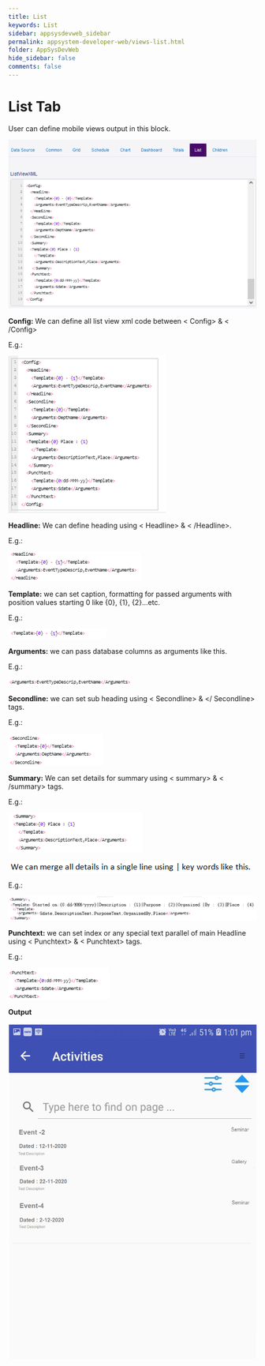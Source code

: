 ```yaml
---
title: List
keywords: List
sidebar: appsysdevweb_sidebar
permalink: appsystem-developer-web/views-list.html
folder: AppSysDevWeb
hide_sidebar: false
comments: false
---
```



# List Tab

User can define mobile views output in this block.

![](/images/listtabweb.png)

**Config:** We can define all list view xml code between < Config> & < /Config>

  E.g.:
  
![](/images/listtabconfigweb.png)
 
**Headline:** We can define heading using < Headline> & < /Headline>.

  E.g.:
  
![](/images/listtabheadlineweb.png)

**Template:** we can set caption, formatting for passed arguments with position values starting 0 like {0}, {1}, {2}…etc.

  E.g.:

![](/images/listtabtemplateweb.png)

**Arguments:** we can pass database columns as arguments like this.

  E.g.:
 
![](/images/listtabargumentsweb.png)

**Secondline:** we can set sub heading using < Secondline> & </ Secondline> tags.

  E.g.:
  
![](/images/listtabsecondlineweb.png)

**Summary:** We can set details for summary using < summary> & < /summary> tags.

  E.g.:
  
![](/images/listtabsummaryweb.png)

![](/images/keywordsep.png)

  E.g.:
  
![](/images/listtabsummary1web.png)  


**Punchtext:** we can set index or any special text parallel of main Headline using < Punchtext> & < Punchtext> tags.

  E.g.:
  
![](/images/listtabpunchtextweb.png)

**Output**

![](/images/listtaboutputweb.png)


